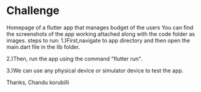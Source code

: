 # Challenge

Homepage of a flutter app that manages budget of the users
You can find the screenshots of the app working attached along with the code folder as images.
steps to run:
1.)First,navigate to app directory and then open the main.dart file in the lib folder.

2.)Then, run the app using the command "flutter run".

3.)We can use any physical device or simulator device to test the app.

Thanks,
Chandu korubilli
